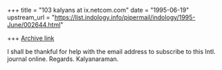 +++
title = "103 kalyans at ix.netcom.com"
date = "1995-06-19"
upstream_url = "https://list.indology.info/pipermail/indology/1995-June/002644.html"

+++
[Archive link](https://list.indology.info/pipermail/indology/1995-June/002644.html)

I shall be thankful for help with the email address to subscribe to 
this Intl. journal online. Regards. Kalyanaraman.





